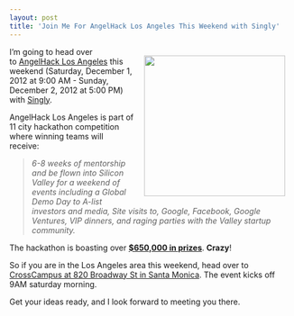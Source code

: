 ```yaml
---
layout: post
title: 'Join Me For AngelHack Los Angeles This Weekend with Singly'
---
```

<p><a href="http://angelhack.com/"><img style="padding: 15px;" src="https://s3.amazonaws.com/kinlane-productions/events/angelhack/angelhack-11-cities.png" alt="" width="250" align="right" /></a></p>
<p>I&rsquo;m going to head over to&nbsp;<a href="http://angelhack.com/">AngelHack Los Angeles</a> this weekend (Saturday, December 1, 2012 at 9:00 AM - Sunday, December 2, 2012 at 5:00 PM) with <a href="http://singly.com">Singly</a>.</p>
<p>AngelHack Los Angeles is part of 11 city hackathon competition where winning teams will receive:</p>
<blockquote><em>6-8 weeks of mentorship and be flown into Silicon Valley for a weekend of events including a Global Demo Day to A-list investors and media, Site visits to, Google, Facebook, Google Ventures, VIP dinners, and raging parties with the Valley startup community.</em></blockquote>
<p>The hackathon is boasting over <strong><span style="text-decoration: underline;">$650,000 in prizes</span></strong>.  <strong>Crazy</strong>!</p>
<p>So if you are in the Los Angeles area this weekend, head over to <a href="https://maps.google.com/maps?ie=UTF-8&amp;q=Cross+Campus+820+Broadway+St+Santa+Monica,+CA+90401&amp;fb=1&amp;gl=us&amp;hq=Cross+Campus&amp;hnear=0x80c2a4cd0847eb0d:0xca53f623d9c85b13,820+Broadway,+Santa+Monica,+CA+90401&amp;cid=0,0,935797429689711594&amp;ei=5eO3UO_1Oor7igLhn4CYCA&amp;ved=0CJoBEPwSMAE">CrossCampus at 820 Broadway St in Santa Monica</a>.  The event kicks off 9AM saturday morning.</p>
<p>Get your ideas ready, and I look forward to meeting you there.</p>